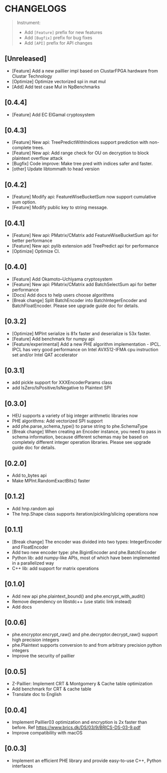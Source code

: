 # CHANGELOGS

> Instrument:
>
> - Add `[Feature]` prefix for new features
> - Add `[Bugfix]` prefix for bug fixes
> - Add `[API]` prefix for API changes

## [Unreleased]

- [Feature] Add a new paillier impl based on ClustarFPGA hardware from Clustar Technology
- [Optimize] Optimize vectorized spi in mat mul
- [Add] Add test case Mul in NpBenchmarks

## [0.4.4]

- [Feature] Add EC ElGamal cryptosystem

## [0.4.3]

- [Feature] New api: TreePredictWithIndices support prediction with non-complete
  trees.
- [Feature] New api: Add range check for OU on decryption to block plaintext
  overflow attack
- [Bugfix] Code improve: Make tree pred with indices safer and faster.
- [other] Update libtommath to head version

## [0.4.2]

- [Feature] Modify api: FeatureWiseBucketSum now support cumulative sum option.
- [Feature] Modify public key to string message.

## [0.4.1]

- [Feature] New api: PMatrix/CMatrix add FeatureWiseBucketSum api for better
  performance
- [Feature] New api: pylib extension add TreePredict api for performance
- [Optimize] Optimize CI.

## [0.4.0]

- [Feature] Add Okamoto–Uchiyama cryptosystem
- [Feature] New api: PMatrix/CMatrix add BatchSelectSum api for better
  performance
- [Docs] Add docs to help users choose algorithms
- [Break change] Split BatchEncoder into BatchIntegerEncoder and
  BatchFloatEncoder. Please see upgrade guide doc for details.

## [0.3.2]

- [Optimize] MPInt serialize is 81x faster and deserialize is 53x faster.
- [Feature] Add benchmark for numpy api
- [Feature/experimental] Add a new PHE algorithm implementation - IPCL. IPCL has
  very good performance on Intel AVX512-IFMA cpu instruction set and/or Intel
  QAT accelerator

## [0.3.1]

- add pickle support for XXXEncoderParams class
- add IsZero/IsPositive/IsNegative to Plaintext SPI

## [0.3.0]

- HEU supports a variety of big integer arithmetic libraries now
- PHE algorithms: Add vectorized SPI support
- add phe.parse_schema_type() to parse string to phe.SchemaType
- [Break change] When creating an Encoder instance, you need to pass in schema
  information, because different schemas may be based on completely different
  integer operation libraries. Please see upgrade guide doc for details.

## [0.2.0]

- Add to_bytes api
- Make MPInt.RandomExactBits() faster

## [0.1.2]

- Add hnp.random api
- The hnp.Shape class supports iteration/pickling/slicing operations now

## [0.1.1]

- [Break change] The encoder was divided into two types: IntegerEncoder and
  FloatEncoder
- Add two new encoder type: phe.BigintEncoder and phe.BatchEncoder
- Python lib: add numpy-like APIs, most of which have been implemented in a
  parallelized way
- C++ lib: add support for matrix operations

## [0.1.0]

- Add new api phe.plaintext_bound() and phe.encrypt_with_audit()
- Remove dependency on libstdc++ (use static link instead)
- Add docs

## [0.0.6]

- phe.encryptor.encrypt_raw() and phe.decryptor.decrypt_raw() support high
  precision integers
- phe.Plaintext supports conversion to and from arbitrary precision python
  integers
- Improve the security of paillier

## [0.0.5]

- Z-Paillier: Implement CRT & Montgomery & Cache table optimization
- Add benchmark for CRT & cache table
- Translate doc to English

## [0.0.4]

- Implement Paillier03 optimization and encryption is 2x faster than before.
  Ref https://www.brics.dk/DS/03/9/BRICS-DS-03-9.pdf
- Improve compatibility with macOS

## [0.0.3]

- Implement an efficient PHE library and provide easy-to-use C++, Python
  interfaces
